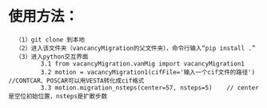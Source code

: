 # 使用方法：
      （1）git clone 到本地
      （2）进入该文件夹（vancancyMigration的父文件夹），命令行输入“pip install .”
      （3）进入python交互界面
             3.1 from vacancyMigration.vanMig import vacancyMigration1
             3.2 motion = vacancyMigration1(cifFile='输入一个cif文件的路径')   //CONTCAR、POSCAR可以用VESTA转化成cif格式
             3.3 motion.migration_nsteps(center=57, nsteps=5)    // center是空位初始位置，nsteps是扩散步数
